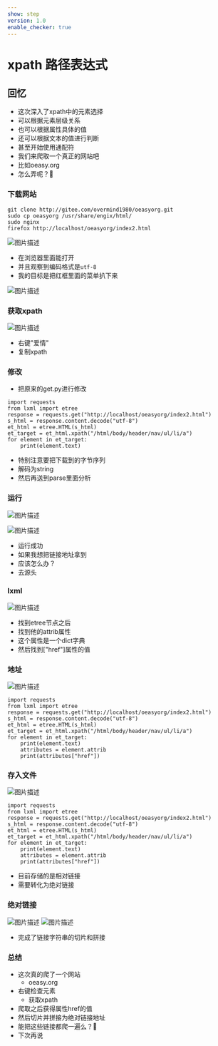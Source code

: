 ```yaml
---
show: step
version: 1.0
enable_checker: true
---
```


# xpath 路径表达式
## 回忆
- 这次深入了xpath中的元素选择
- 可以根据元素层级关系
- 也可以根据属性具体的值
- 还可以根据文本的值进行判断
- 甚至开始使用通配符
- 我们来爬取一个真正的网站吧
- 比如oeasy.org
- 怎么弄呢？🤔

### 下载网站

```
git clone http://gitee.com/overmind1980/oeasyorg.git
sudo cp oeasyorg /usr/share/engix/html/
sudo nginx
firefox http://localhost/oeasyorg/index2.html
```

![图片描述](https://doc.shiyanlou.com/courses/uid1190679-20210902-1630587764363)

- 在浏览器里面能打开 
- 并且观察到编码格式是`utf-8`
- 我的目标是把红框里面的菜单扒下来

![图片描述](https://doc.shiyanlou.com/courses/uid1190679-20210903-1630651569966)
### 获取xpath

![图片描述](https://doc.shiyanlou.com/courses/uid1190679-20210902-1630587857006)

- 右键"爱情"
- 复制xpath

### 修改

- 把原来的get.py进行修改

```
import requests
from lxml import etree
response = requests.get("http://localhost/oeasyorg/index2.html")
s_html = response.content.decode("utf-8")
et_html = etree.HTML(s_html)
et_target = et_html.xpath("/html/body/header/nav/ul/li/a")
for element in et_target:
    print(element.text)
```

- 特别注意要把下载到的字节序列
- 解码为string
- 然后再送到parse里面分析

### 运行

![图片描述](https://doc.shiyanlou.com/courses/uid1190679-20210902-1630588016510)

![图片描述](https://doc.shiyanlou.com/courses/uid1190679-20210902-1630588074620)

- 运行成功
- 如果我想把链接地址拿到
- 应该怎么办？
- 去源头

### lxml

![图片描述](https://doc.shiyanlou.com/courses/uid1190679-20210902-1630588320923)

- 找到etree节点之后
- 找到他的attrib属性
- 这个属性是一个dict字典
- 然后找到["href"]属性的值

### 地址

![图片描述](https://doc.shiyanlou.com/courses/uid1190679-20210902-1630588541314)

```
import requests
from lxml import etree
response = requests.get("http://localhost/oeasyorg/index2.html")
s_html = response.content.decode("utf-8")
et_html = etree.HTML(s_html)
et_target = et_html.xpath("/html/body/header/nav/ul/li/a")
for element in et_target:
    print(element.text)
    attributes = element.attrib
    print(attributes["href"])
```

### 存入文件

![图片描述](https://doc.shiyanlou.com/courses/uid1190679-20210902-1630588772241)

```
import requests
from lxml import etree
response = requests.get("http://localhost/oeasyorg/index2.html")
s_html = response.content.decode("utf-8")
et_html = etree.HTML(s_html)
et_target = et_html.xpath("/html/body/header/nav/ul/li/a")
for element in et_target:
    print(element.text)
    attributes = element.attrib
    print(attributes["href"])
```
- 目前存储的是相对链接
- 需要转化为绝对链接

### 绝对链接
![图片描述](https://doc.shiyanlou.com/courses/uid1190679-20210902-1630589231614)
![图片描述](https://doc.shiyanlou.com/courses/uid1190679-20210902-1630589240273)

- 完成了链接字符串的切片和拼接
### 总结

- 这次真的爬了一个网站
	- oeasy.org
- 右键检查元素
	- 获取xpath
- 爬取之后获得属性href的值
- 然后切片并拼接为绝对链接地址
- 能把这些链接都爬一遍么？🤔
- 下次再说
